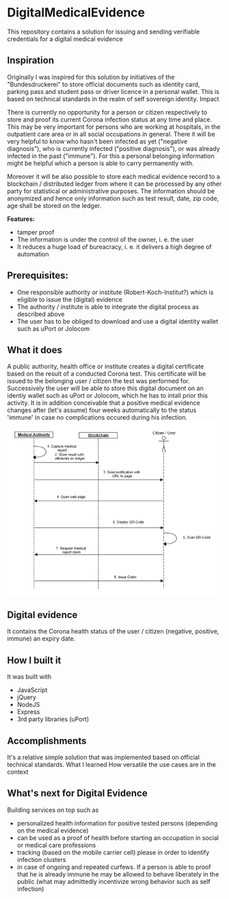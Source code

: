 # DigitalMedicalEvidence
This repository contains a solution for issuing and sending verifiable credentials for a digital medical evidence

## Inspiration

Originally I was inspired for this solution by initiatives of the "Bundesdruckerei" to store official documents such as identity card, parking pass and student pass or driver licence in a personal wallet. This is based on technical standards in the realm of self sovereign identity.
Impact

There is currently no opportunity for a person or citizen respectively to store and proof its current Corona infection status at any time and place. This may be very important for persons who are working at hospitals, in the outpatient care area or in all social occupations in general. There it will be very helpful to know who hasn't been infected as yet ("negative diagnosis"), who is currently infected ("positive diagnosis"), or was already infected in the past ("immune"). For this a personal belonging information might be helpful which a person is able to carry permanently with.

Moreover it will be also possible to store each medical evidence record to a blockchain / distributed ledger from where it can be processed by any other party for statistical or administrative purposes. The information should be anonymized and hence only information such as test result, date, zip code, age shall be stored on the ledger.

**Features:**

* tamper proof
* The information is under the control of the owner, i. e. the user
* It reduces a huge load of bureacracy, i. e. it delivers a high degree of automation

## Prerequisites:

* One responsible authority or institute (Robert-Koch-Institut?) which is eligible to issue the (digital) evidence
* The authority / institute is able to integrate the digital process as described above
* The user has to be obliged to download and use a digital identity wallet such as uPort or Jolocom

## What it does

A public authority, health office or institute creates a digital certificate based on the result of a conducted Corona test.
This certificate will be issued to the belonging user / citizen the test was performed for.
Successively the user will be able to store this digital document on an identiy wallet such as uPort or Jolocom, which he has to intall prior this activity.
It is in addition conceivable that a positive medical evidence changes after (let's assume) four weeks automatically to the status 'immune' in case no complications occured during his infection.
![Alt text](/src/images/Digital_Evidence_Ablauf_Diagramm.png?raw=true "Process Flow Chart")

## Digital evidence

It contains the Corona health status of the user / citizen (negative, positive, immune)
an expiry date.

## How I built it

It was built with
* JavaScript
* jQuery
* NodeJS
* Express
* 3rd party libraries (uPort)

## Accomplishments

It's a relative simple solution that was implemented based on official technical standards.
What I learned
How versatile the use cases are in the context

## What's next for Digital Evidence

Building services on top such as
* personalized health information for positive tested persons (depending on the medical evidence)
* can be used as a proof of health before starting an occupation in social or medical care professions
* tracking (based on the mobile carrier cell) please in order to identify infection clusters
* in case of ongoing and repeated curfews. If a person is able to proof that he is already immune he may be allowed to behave liberately in the public    (what may admittedly incentivize wrong behavior such as self infection)


